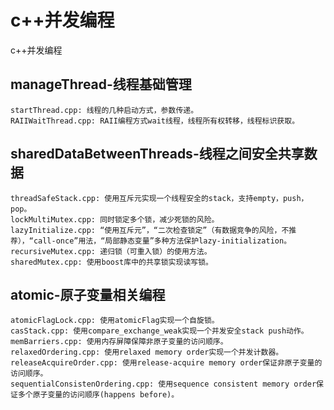# c++并发编程
c++并发编程

## manageThread-线程基础管理
```
startThread.cpp: 线程的几种启动方式，参数传递。
RAIIWaitThread.cpp: RAII编程方式wait线程，线程所有权转移，线程标识获取。
```

## sharedDataBetweenThreads-线程之间安全共享数据
```
threadSafeStack.cpp: 使用互斥元实现一个线程安全的stack，支持empty，push，pop。
lockMultiMutex.cpp: 同时锁定多个锁，减少死锁的风险。
lazyInitialize.cpp: “使用互斥元”，“二次检查锁定”（有数据竞争的风险，不推荐），“call-once”用法，“局部静态变量”多种方法保护lazy-initialization。
recursiveMutex.cpp: 递归锁（可重入锁）的使用方法。
sharedMutex.cpp: 使用boost库中的共享锁实现读写锁。
```


## atomic-原子变量相关编程
```
atomicFlagLock.cpp: 使用atomicFlag实现一个自旋锁。
casStack.cpp: 使用compare_exchange_weak实现一个并发安全stack push动作。
memBarriers.cpp: 使用内存屏障保障非原子变量的访问顺序。
relaxedOrdering.cpp: 使用relaxed memory order实现一个并发计数器。
releaseAcquireOrder.cpp: 使用release-acquire memory order保证非原子变量的访问顺序。
sequentialConsistenOrdering.cpp: 使用sequence consistent memory order保证多个原子变量的访问顺序(happens before)。
```
